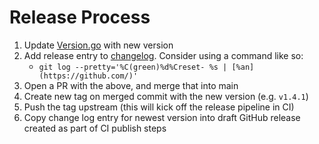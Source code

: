 # Release Process

1. Update [Version.go](version.go) with new version
2. Add release entry to [changelog](./CHANGELOG.md). Consider using a command like so:
    * `git log --pretty='%C(green)%d%Creset- %s | [%an](https://github.com/)'`
3. Open a PR with the above, and merge that into main
4. Create new tag on merged commit with the new version (e.g. `v1.4.1`)
5. Push the tag upstream (this will kick off the release pipeline in CI)
6. Copy change log entry for newest version into draft GitHub release created as part of CI publish steps
